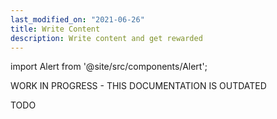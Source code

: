 ```yaml
---
last_modified_on: "2021-06-26"
title: Write Content
description: Write content and get rewarded
---
```


import Alert from '@site/src/components/Alert';

<Alert type="warning">

WORK IN PROGRESS - THIS DOCUMENTATION IS OUTDATED

</Alert>

TODO



